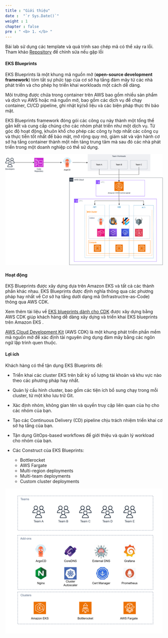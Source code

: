 ```yaml
---
title : "Giới thiệu"
date :  "`r Sys.Date()`" 
weight : 1 
chapter : false
pre : " <b> 1. </b> "
---
```


Bài lab sử dụng các template và quá trình sao chép mã có thể xảy ra lỗi. Tham khảo [Repository](https://github.com/First-Cloud-Journey/my-eks-blueprints) để chỉnh sửa nếu gặp lỗi

#### EKS Blueprints

EKS Blueprints là một khung mã nguồn mở (**open-source development framework**) tóm tắt sự phức tạp của cơ sở hạ tầng đám mây từ các nhà phát triển và cho phép họ triển khai workloads một cách dễ dàng.

Môi trường được chứa trong container trên AWS bao gồm nhiều sản phẩm và dịch vụ AWS hoặc mã nguồn mở, bao gồm các dịch vụ để chạy container, CI/CD pipeline, ghi nhật ký/số liệu và các biện pháp thực thi bảo mật.

EKS Blueprints framework đóng gói các công cụ này thành một tổng thể gắn kết và cung cấp chúng cho các nhóm phát triển như một dịch vụ. Từ góc độ hoạt động, khuôn khổ cho phép các công ty hợp nhất các công cụ và thực tiễn tốt nhất để bảo mật, mở rộng quy mô, giám sát và vận hành cơ sở hạ tầng container thành một nền tảng trung tâm mà sau đó các nhà phát triển trong một doanh nghiệp có thể sử dụng.

![Create Workspace](/public/images/1-introduce/0001-introduce.png?featherlight=false&width=60pc)

#### Hoạt động

EKS Blueprints được xây dựng dựa trên Amazon EKS và tất cả các thành phần khác nhau. EKS Blueprints được định nghĩa thông qua các phương pháp hay nhất về Cơ sở hạ tầng dưới dạng mã (Infrastructre-as-Code) thông qua AWS CDK.

Xem thêm tài liệu về [EKS blueprints dành cho CDK](https://github.com/aws-quickstart/cdk-eks-blueprints) được xây dựng bằng AWS CDK giúp khách hàng dễ dàng xây dựng và triển khai EKS blueprints trên Amazon EKS .

[AWS Cloud Development Kit](https://aws.amazon.com/vi/cdk/) (AWS CDK) là một khung phát triển phần mềm mã nguồn mở để xác định tài nguyên ứng dụng đám mây bằng các ngôn ngữ lập trình quen thuộc.

#### Lợi ích

Khách hàng có thể tận dụng EKS Blueprints để:

*   Triển khai các cluster EKS trên bất kỳ số lượng tài khoản và khu vực nào theo các phương pháp hay nhất.
    
*   Quản lý cấu hình cluster, bao gồm các tiện ích bổ sung chạy trong mỗi cluster, từ một kho lưu trữ Git.
    
*   Xác định nhóm, không gian tên và quyền truy cập liên quan của họ cho các nhóm của bạn.
    
*   Tạo các Continuous Delivery (CD) pipeline chịu trách nhiệm triển khai cơ sở hạ tầng của bạn.
    
*   Tận dụng GitOps-based workflows để giới thiệu và quản lý workload cho nhóm của bạn.
    
*   Các Construct của EKS Blueprints:
    
    *   Bottlerocket
    *   AWS Fargate
    *   Multi-region deployments
    *   Multi-team deployments
    *   Custom cluster deployments

![Create Workspace](/public/images/1-introduce/0003-introduce.png?featherlight=false&width=60pc)